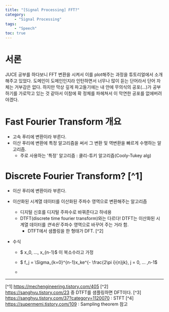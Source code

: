```yaml
---
title: "[Signal Processing] FFT?"
category:
    - "Signal Processing"
tags:
    - "Speech"
toc: true
---
```


# 서론
JUCE 공부를 하다보니 FFT 변환을 시켜서 이를 plot해주는 과정을 튜토리얼에서 소개해주고 있었다.
도메인이 도메인인지라 인턴하면서 너무나 많이 듣는 단어라서 단어 자체는 거부감은 없다. 하지만 막상 깊게 파고들기에는 내 안에 무의식의 공포(...)가 공부하기를 가로막고 있는 것 같아서 이참에 확 정체를 파헤쳐서 이 막연한 공포를 없에버려야겠다.

# Fast Fourier Transform 개요
* 고속 푸리에 변환이라 부른다.
* 이산 푸리에 변환에 특정 알고리즘을 써서 그 변환 및 역변환을 빠르게 수행하는 알고리즘.
    * 주로 사용하는 '특정' 알고리즘 : 쿨리-튜키 알고리즘(Cooly-Tukey alg)

# Discrete Fourier Transform? [^1]
* 이산 푸리에 변환이라 부른다.
* 이산화된 시계열 데이터를 이산화된 주파수 영역으로 변환해주는 알고리즘
    * 디지털 신호를 디지털 주파수로 바꿔준다고 하네용
    * DTFT(discrete time fourier transform)와는 다르다! DTFT는 이산화된 시계열 데이터를 *연속된* 주파수 영역으로 바꾸어 주는 거라 함.
        * DTFT에서 샘플링을 한 형태가 DFT. [^2]

* 수식
    * $ x_0, ..., x_{n-1}$ 이 복소수라고 가정

    * $ f_j = \Sigma_{k=0}^{n-1}x_ke^{- \frac{2\pi i}{n}jk}, j = 0, ... ,n-1$
    * 

---

[^1] https://mechengineering.tistory.com/405
[^2] https://sanghyu.tistory.com/23 중 DTFT를 샘플링하면 DFT이다.
[^3] https://sanghyu.tistory.com/37?category=1120070 : STFT
[^4] https://supermemi.tistory.com/109 : Sampling theorem 참고